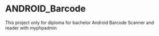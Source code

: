 # ANDROID_Barcode
This project only for diploma for bachelor
Android Barcode Scanner and reader with myphpadmin
